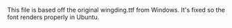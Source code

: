 This file is based off the original wingding.ttf from Windows.
It's fixed so the font renders properly in Ubuntu.
